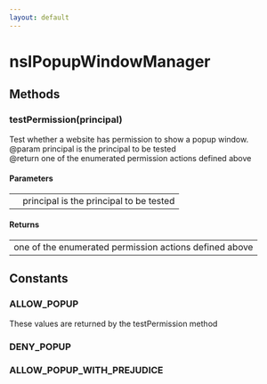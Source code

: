 ```yaml
---
layout: default
---
```


# nsIPopupWindowManager #

## Methods ##

### testPermission(principal) ###
  
Test whether a website has permission to show a popup window.  
@param   principal is the principal to be tested  
@return  one of the enumerated permission actions defined above  
  

#### Parameters ####

<table>

<tr>
<td></td>
<td>principal is the principal to be tested  
</td>
</tr>

</table>

#### Returns ####

<table>

<tr>
<td>one of the enumerated permission actions defined above  
</td>
</tr>

</table>

## Constants ##

### ALLOW_POPUP ###
  
These values are returned by the testPermission method  
  

### DENY_POPUP ###

### ALLOW_POPUP_WITH_PREJUDICE ###
